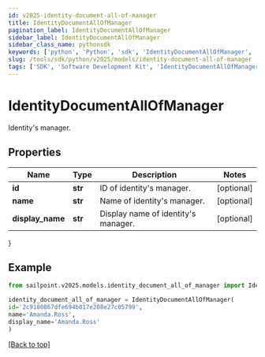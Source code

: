 ```yaml
---
id: v2025-identity-document-all-of-manager
title: IdentityDocumentAllOfManager
pagination_label: IdentityDocumentAllOfManager
sidebar_label: IdentityDocumentAllOfManager
sidebar_class_name: pythonsdk
keywords: ['python', 'Python', 'sdk', 'IdentityDocumentAllOfManager', 'V2025IdentityDocumentAllOfManager'] 
slug: /tools/sdk/python/v2025/models/identity-document-all-of-manager
tags: ['SDK', 'Software Development Kit', 'IdentityDocumentAllOfManager', 'V2025IdentityDocumentAllOfManager']
---
```


# IdentityDocumentAllOfManager

Identity's manager.

## Properties

Name | Type | Description | Notes
------------ | ------------- | ------------- | -------------
**id** | **str** | ID of identity's manager. | [optional] 
**name** | **str** | Name of identity's manager. | [optional] 
**display_name** | **str** | Display name of identity's manager. | [optional] 
}

## Example

```python
from sailpoint.v2025.models.identity_document_all_of_manager import IdentityDocumentAllOfManager

identity_document_all_of_manager = IdentityDocumentAllOfManager(
id='2c9180867dfe694b017e208e27c05799',
name='Amanda.Ross',
display_name='Amanda.Ross'
)

```
[[Back to top]](#) 

